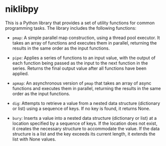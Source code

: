# niklibpy

This is a Python library that provides a set of utility functions for common programming tasks. The
library includes the following functions:

- `pmap`: A simple parallel map construction, using a thread pool executor. It takes an array of
   functions and executes them in parallel, returning the results in the same order as the input
   functions.

- `pipe`: Applies a series of functions to an input value, with the output of each function being
   passed as the input to the next function in the series. Returns the final output value after all
   functions have been applied.

- `apmap`: An asynchronous version of `pmap` that takes an array of async functions and executes
   them in parallel, returning the results in the same order as the input functions.

- `dig`: Attempts to retrieve a value from a nested data structure (dictionary or list) using a
   sequence of keys. If no key is found, it returns None.

- `bury`: Inserts a value into a nested data structure (dictionary or list) at a location specified
   by a sequence of keys. If the location does not exist, it creates the necessary structure to
   accommodate the value. If the data structure is a list and the key exceeds its current length, it
   extends the list with None values.
